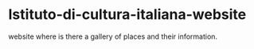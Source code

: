 # Istituto-di-cultura-italiana-website
 website where is there a gallery of places and their information.


